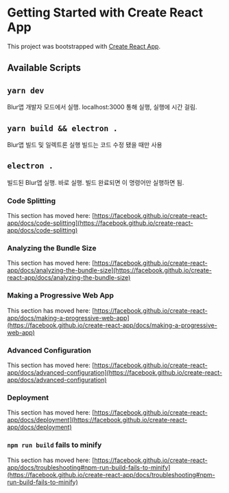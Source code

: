 # Getting Started with Create React App

This project was bootstrapped with [Create React App](https://github.com/facebook/create-react-app).

## Available Scripts

## `yarn dev`
Blur앱 개발자 모드에서 실행.
localhost:3000 통해 실행, 실행에 시간 걸림.

## `yarn build && electron . `
Blur앱 빌드 및 일렉트론 실행
빌드는 코드 수정 됐을 때만 사용

## `electron .`
빌드된 Blur앱 실행.
바로 실행.
빌드 완료되면 이 명령어만 실행하면 됨.

### Code Splitting

This section has moved here: [https://facebook.github.io/create-react-app/docs/code-splitting](https://facebook.github.io/create-react-app/docs/code-splitting)

### Analyzing the Bundle Size

This section has moved here: [https://facebook.github.io/create-react-app/docs/analyzing-the-bundle-size](https://facebook.github.io/create-react-app/docs/analyzing-the-bundle-size)

### Making a Progressive Web App

This section has moved here: [https://facebook.github.io/create-react-app/docs/making-a-progressive-web-app](https://facebook.github.io/create-react-app/docs/making-a-progressive-web-app)

### Advanced Configuration

This section has moved here: [https://facebook.github.io/create-react-app/docs/advanced-configuration](https://facebook.github.io/create-react-app/docs/advanced-configuration)

### Deployment

This section has moved here: [https://facebook.github.io/create-react-app/docs/deployment](https://facebook.github.io/create-react-app/docs/deployment)

### `npm run build` fails to minify

This section has moved here: [https://facebook.github.io/create-react-app/docs/troubleshooting#npm-run-build-fails-to-minify](https://facebook.github.io/create-react-app/docs/troubleshooting#npm-run-build-fails-to-minify)
